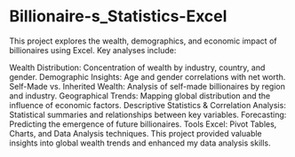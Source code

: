 # Billionaire-s_Statistics-Excel

This project explores the wealth, demographics, and economic impact of billionaires using Excel. Key analyses include:

Wealth Distribution: Concentration of wealth by industry, country, and gender.
Demographic Insights: Age and gender correlations with net worth.
Self-Made vs. Inherited Wealth: Analysis of self-made billionaires by region and industry.
Geographical Trends: Mapping global distribution and the influence of economic factors.
Descriptive Statistics & Correlation Analysis: Statistical summaries and relationships between key variables.
Forecasting: Predicting the emergence of future billionaires.
Tools
Excel: Pivot Tables, Charts, and Data Analysis techniques.
This project provided valuable insights into global wealth trends and enhanced my data analysis skills.
